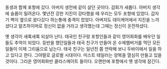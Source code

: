 
동생과 함께 포항에 갔다.
아버지 생전에 같이 살던 곳이다.
감회가 새롭다.
아버지 생각에 슬픔이 밀려온다.
몇년전 강한 지진이 강타했을 때
우리는 모두 포항에 있었다.
갑자기 벽이 옆으로 왔다갔다 하는통에 충격이 컸었다.
아버지도 데이케어에서 지진을 느끼셨다고
알츠하이머로 정신이 없을 거라고 생각했는데
그때는 정신이 온전하셨다.

옛 생각이 새록새록 되살아 난다.
태국인 친구랑 포항인들과 같이
영어회화를 배우던 일들도 추억이 되었다. 
등반을 했던일들과
태국 친구가 만들어 온 수제햄버거를 먹던
모든 일들이 이제 그리움으로 남는다.
태국 친구는 일년전 쯤 연락해 보니
두바이에서 일을 하고 있다고 한다.
그야말로 글로벌 시대이다.
미스트 테일러는 양복을 열심히 만들고 있을 것이다.
그리운 영어회화반 클라스메이트 들이다.
오랜만에 포항에서 옛 생각에 잠긴다.
